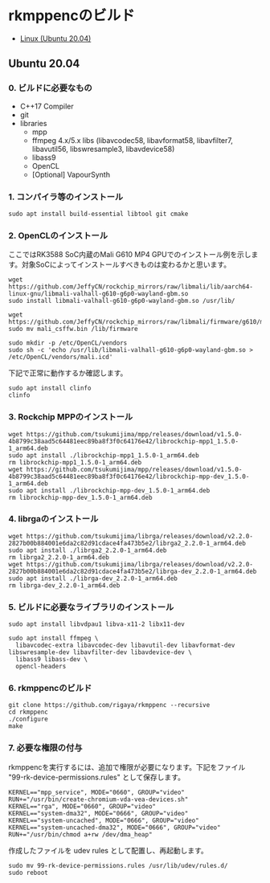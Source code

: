 
# rkmppencのビルド

- [Linux (Ubuntu 20.04)](./Build.ja.md#linux-ubuntu-2004)

## Ubuntu 20.04

### 0. ビルドに必要なもの

- C++17 Compiler
- git
- libraries
  - mpp 
  - ffmpeg 4.x/5.x libs (libavcodec58, libavformat58, libavfilter7, libavutil56, libswresample3, libavdevice58)
  - libass9
  - OpenCL
  - [Optional] VapourSynth

### 1. コンパイラ等のインストール

```Shell
sudo apt install build-essential libtool git cmake
```

### 2. OpenCLのインストール

ここではRK3588 SoC内蔵のMali G610 MP4 GPUでのインストール例を示します。対象SoCによってインストールすべきものは変わるかと思います。

```Shell
wget https://github.com/JeffyCN/rockchip_mirrors/raw/libmali/lib/aarch64-linux-gnu/libmali-valhall-g610-g6p0-wayland-gbm.so
sudo install libmali-valhall-g610-g6p0-wayland-gbm.so /usr/lib/

wget https://github.com/JeffyCN/rockchip_mirrors/raw/libmali/firmware/g610/mali_csffw.bin
sudo mv mali_csffw.bin /lib/firmware

sudo mkdir -p /etc/OpenCL/vendors
sudo sh -c 'echo /usr/lib/libmali-valhall-g610-g6p0-wayland-gbm.so > /etc/OpenCL/vendors/mali.icd'
```

下記で正常に動作するか確認します。

```Shell
sudo apt install clinfo
clinfo
```

### 3. Rockchip MPPのインストール

```Shell
wget https://github.com/tsukumijima/mpp/releases/download/v1.5.0-4b8799c38aad5c64481eec89ba8f3f0c64176e42/librockchip-mpp1_1.5.0-1_arm64.deb
sudo apt install ./librockchip-mpp1_1.5.0-1_arm64.deb
rm librockchip-mpp1_1.5.0-1_arm64.deb
wget https://github.com/tsukumijima/mpp/releases/download/v1.5.0-4b8799c38aad5c64481eec89ba8f3f0c64176e42/librockchip-mpp-dev_1.5.0-1_arm64.deb
sudo apt install ./librockchip-mpp-dev_1.5.0-1_arm64.deb
rm librockchip-mpp-dev_1.5.0-1_arm64.deb
```

### 4. librgaのインストール
```Shell
wget https://github.com/tsukumijima/librga/releases/download/v2.2.0-2827b00b884001e6da2c82d91cdace4fa473b5e2/librga2_2.2.0-1_arm64.deb
sudo apt install ./librga2_2.2.0-1_arm64.deb
rm librga2_2.2.0-1_arm64.deb
wget https://github.com/tsukumijima/librga/releases/download/v2.2.0-2827b00b884001e6da2c82d91cdace4fa473b5e2/librga-dev_2.2.0-1_arm64.deb
sudo apt install ./librga-dev_2.2.0-1_arm64.deb
rm librga-dev_2.2.0-1_arm64.deb
```

### 5. ビルドに必要なライブラリのインストール

```Shell
sudo apt install libvdpau1 libva-x11-2 libx11-dev

sudo apt install ffmpeg \
  libavcodec-extra libavcodec-dev libavutil-dev libavformat-dev libswresample-dev libavfilter-dev libavdevice-dev \
  libass9 libass-dev \
  opencl-headers
```

### 6. rkmppencのビルド
```Shell
git clone https://github.com/rigaya/rkmppenc --recursive
cd rkmppenc
./configure
make
```

### 7. 必要な権限の付与

rkmppencを実行するには、追加で権限が必要になります。下記をファイル "99-rk-device-permissions.rules" として保存します。
```
KERNEL=="mpp_service", MODE="0660", GROUP="video" RUN+="/usr/bin/create-chromium-vda-vea-devices.sh"
KERNEL=="rga", MODE="0660", GROUP="video"
KERNEL=="system-dma32", MODE="0666", GROUP="video"
KERNEL=="system-uncached", MODE="0666", GROUP="video"
KERNEL=="system-uncached-dma32", MODE="0666", GROUP="video" RUN+="/usr/bin/chmod a+rw /dev/dma_heap"
```

作成したファイルを udev rules として配置し、再起動します。
```
sudo mv 99-rk-device-permissions.rules /usr/lib/udev/rules.d/
sudo reboot
```
